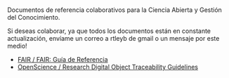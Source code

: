 # 
Documentos de referencia colaborativos para la Ciencia Abierta y Gestión del Conocimiento.

Si deseas colaborar, ya que todos los documentos están en constante actualización, envíame un correo a rtleyb de gmail o un mensaje por este medio!

- [FAIR / FAIR: Guía de Referencia](https://github.com/ricnadamas/docs/blob/main/FAIR/GuiaReferencia.md)
- [OpenScience / Research Digital Object Traceability Guidelines](https://github.com/ricnadamas/docs/blob/main/OpenScience/traceabilityda.md)
  
